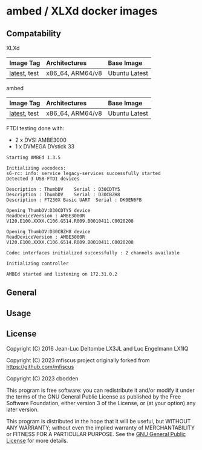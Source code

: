 # ambed / XLXd docker images


## Compatability

XLXd

| Image Tag             | Architectures           | Base Image         |
| :-------------------- | :-----------------------| :----------------- |
| [latest](https://hub.docker.com/r/cbodden/xlxd-docker/tags), test          | x86_64, ARM64/v8        | Ubuntu Latest      |


ambed

| Image Tag             | Architectures           | Base Image         |
| :-------------------- | :-----------------------| :----------------- |
| [latest](https://hub.docker.com/r/cbodden/ambed-docker/tags), test          | x86_64, ARM64/v8        | Ubuntu Latest      |

FTDI testing done with:
- 2 x DVSI AMBE3000
- 1 x DVMEGA DVstick 33
```
Starting AMBEd 1.3.5

Initializing vocodecs:
s6-rc: info: service legacy-services successfully started
Detected 3 USB-FTDI devices

Description : ThumbDV	 Serial : D30CDTY5
Description : ThumbDV	 Serial : D30CBZH8
Description : FT230X Basic UART	 Serial : DK0EN6FB

Opening ThumbDV:D30CDTY5 device
ReadDeviceVersion : AMBE3000R V120.E100.XXXX.C106.G514.R009.B0010411.C0020208

Opening ThumbDV:D30CBZH8 device
ReadDeviceVersion : AMBE3000R V120.E100.XXXX.C106.G514.R009.B0010411.C0020208

Codec interfaces initialized successfully : 2 channels available

Initializing controller

AMBEd started and listening on 172.31.0.2
```

## General


## Usage


## License

Copyright (C) 2016 Jean-Luc Deltombe LX3JL and Luc Engelmann LX1IQ

Copyright (C) 2023 mfiscus project originally forked from  https://github.com/mfiscus

Copyright (C) 2023 cbodden

This program is free software: you can redistribute it and/or modify it under the terms of the GNU General Public License as published by the Free Software Foundation, either version 3 of the License, or (at your option) any later version.

This program is distributed in the hope that it will be useful, but WITHOUT ANY WARRANTY; without even the implied warranty of MERCHANTABILITY or FITNESS FOR A PARTICULAR PURPOSE.  See the [GNU General Public License](./LICENSE) for more details.

